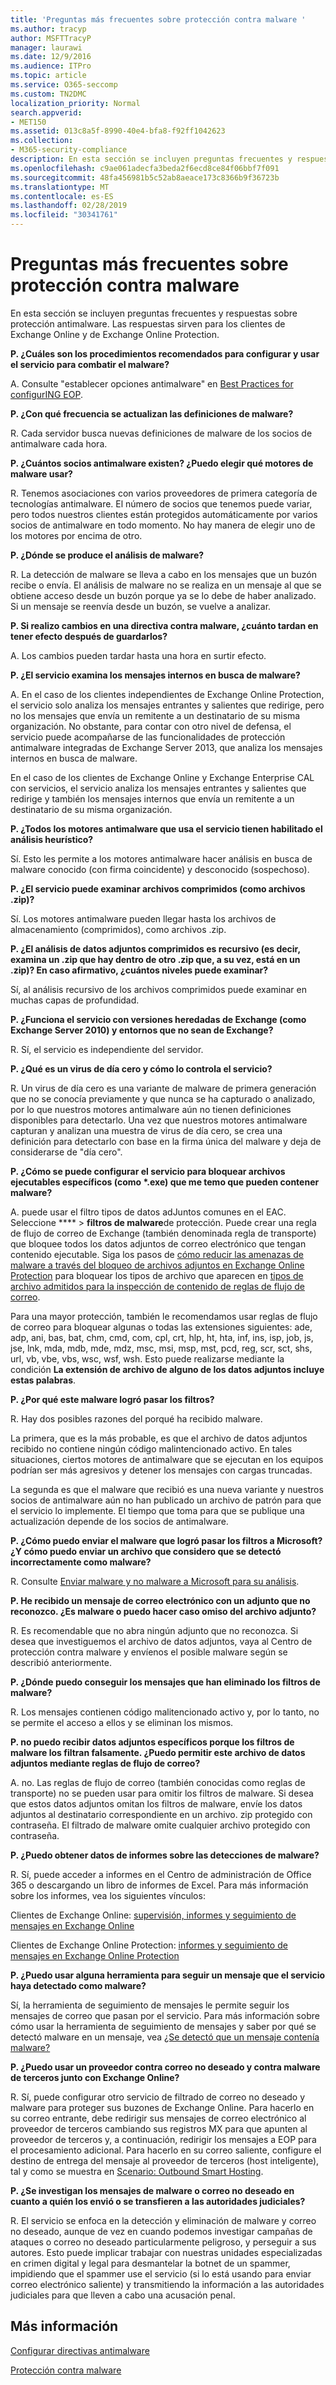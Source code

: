 ```yaml
---
title: 'Preguntas más frecuentes sobre protección contra malware '
ms.author: tracyp
author: MSFTTracyP
manager: laurawi
ms.date: 12/9/2016
ms.audience: ITPro
ms.topic: article
ms.service: O365-seccomp
ms.custom: TN2DMC
localization_priority: Normal
search.appverid:
- MET150
ms.assetid: 013c8a5f-8990-40e4-bfa8-f92ff1042623
ms.collection:
- M365-security-compliance
description: En esta sección se incluyen preguntas frecuentes y respuestas sobre protección antimalware. Las respuestas sirven para los clientes de Exchange Online y de Exchange Online Protection.
ms.openlocfilehash: c9ae061adecfa3beda2f6ecd8ce84f06bbf7f091
ms.sourcegitcommit: 48fa456981b5c52ab8aeace173c8366b9f36723b
ms.translationtype: MT
ms.contentlocale: es-ES
ms.lasthandoff: 02/28/2019
ms.locfileid: "30341761"
---
```

# <a name="anti-malware-protection-faq"></a>Preguntas más frecuentes sobre protección contra malware 

En esta sección se incluyen preguntas frecuentes y respuestas sobre protección antimalware. Las respuestas sirven para los clientes de Exchange Online y de Exchange Online Protection.
  
 **P. ¿Cuáles son los procedimientos recomendados para configurar y usar el servicio para combatir el malware?**
  
A. Consulte "establecer opciones antimalware" en [Best Practices for configurING EOP](eop/best-practices-for-configuring-eop.md).
  
 **P. ¿Con qué frecuencia se actualizan las definiciones de malware?**
  
R. Cada servidor busca nuevas definiciones de malware de los socios de antimalware cada hora.
  
 **P. ¿Cuántos socios antimalware existen? ¿Puedo elegir qué motores de malware usar?**
  
R. Tenemos asociaciones con varios proveedores de primera categoría de tecnologías antimalware. El número de socios que tenemos puede variar, pero todos nuestros clientes están protegidos automáticamente por varios socios de antimalware en todo momento. No hay manera de elegir uno de los motores por encima de otro.
  
 **P. ¿Dónde se produce el análisis de malware?**
  
R. La detección de malware se lleva a cabo en los mensajes que un buzón recibe o envía. El análisis de malware no se realiza en un mensaje al que se obtiene acceso desde un buzón porque ya se lo debe de haber analizado. Si un mensaje se reenvía desde un buzón, se vuelve a analizar.
  
 **P. Si realizo cambios en una directiva contra malware, ¿cuánto tardan en tener efecto después de guardarlos?**
  
A. Los cambios pueden tardar hasta una hora en surtir efecto.
  
 **P. ¿El servicio examina los mensajes internos en busca de malware?**
  
A. En el caso de los clientes independientes de Exchange Online Protection, el servicio solo analiza los mensajes entrantes y salientes que redirige, pero no los mensajes que envía un remitente a un destinatario de su misma organización. No obstante, para contar con otro nivel de defensa, el servicio puede acompañarse de las funcionalidades de protección antimalware integradas de Exchange Server 2013, que analiza los mensajes internos en busca de malware.
  
En el caso de los clientes de Exchange Online y Exchange Enterprise CAL con servicios, el servicio analiza los mensajes entrantes y salientes que redirige y también los mensajes internos que envía un remitente a un destinatario de su misma organización. 
  
 **P. ¿Todos los motores antimalware que usa el servicio tienen habilitado el análisis heurístico?**
  
Sí. Esto les permite a los motores antimalware hacer análisis en busca de malware conocido (con firma coincidente) y desconocido (sospechoso).
  
 **P. ¿El servicio puede examinar archivos comprimidos (como archivos .zip)?**
  
Sí. Los motores antimalware pueden llegar hasta los archivos de almacenamiento (comprimidos), como archivos .zip.
  
 **P. ¿El análisis de datos adjuntos comprimidos es recursivo (es decir, examina un .zip que hay dentro de otro .zip que, a su vez, está en un .zip)? En caso afirmativo, ¿cuántos niveles puede examinar?**
  
Sí, al análisis recursivo de los archivos comprimidos puede examinar en muchas capas de profundidad.
  
 **P. ¿Funciona el servicio con versiones heredadas de Exchange (como Exchange Server 2010) y entornos que no sean de Exchange?**
  
R. Sí, el servicio es independiente del servidor.
  
 **P. ¿Qué es un virus de día cero y cómo lo controla el servicio?**
  
R. Un virus de día cero es una variante de malware de primera generación que no se conocía previamente y que nunca se ha capturado o analizado, por lo que nuestros motores antimalware aún no tienen definiciones disponibles para detectarlo. Una vez que nuestros motores antimalware capturan y analizan una muestra de virus de día cero, se crea una definición para detectarlo con base en la firma única del malware y deja de considerarse de "día cero".
  
 **P. ¿Cómo se puede configurar el servicio para bloquear archivos ejecutables específicos (como \*.exe) que me temo que pueden contener malware?**
  
A. puede usar el filtro tipos de datos adJuntos comunes en el EAC. Seleccione **** \> **filtros de malware**de protección. Puede crear una regla de flujo de correo de Exchange (también denominada regla de transporte) que bloquee todos los datos adjuntos de correo electrónico que tengan contenido ejecutable. Siga los pasos de [cómo reducir las amenazas de malware a través del bloqueo de archivos adjuntos en Exchange Online Protection](https://support.microsoft.com/kb/2959596) para bloquear los tipos de archivo que aparecen en [tipos de archivo admitidos para la inspección de contenido de reglas de flujo de correo](https://docs.microsoft.com/exchange/security-and-compliance/mail-flow-rules/inspect-message-attachments#supported-file-types-for-mail-flow-rule-content-inspection).
  
Para una mayor protección, también le recomendamos usar reglas de flujo de correo para bloquear algunas o todas las extensiones siguientes: ade, adp, ani, bas, bat, chm, cmd, com, cpl, crt, hlp, ht, hta, inf, ins, isp, job, js, jse, lnk, mda, mdb, mde, mdz, msc, msi, msp, mst, pcd, reg, scr, sct, shs, url, vb, vbe, vbs, wsc, wsf, wsh. Esto puede realizarse mediante la condición **La extensión de archivo de alguno de los datos adjuntos incluye estas palabras**. 
  
 **P. ¿Por qué este malware logró pasar los filtros?**
  
R. Hay dos posibles razones del porqué ha recibido malware.
  
La primera, que es la más probable, es que el archivo de datos adjuntos recibido no contiene ningún código malintencionado activo. En tales situaciones, ciertos motores de antimalware que se ejecutan en los equipos podrían ser más agresivos y detener los mensajes con cargas truncadas.
  
La segunda es que el malware que recibió es una nueva variante y nuestros socios de antimalware aún no han publicado un archivo de patrón para que el servicio lo implemente. El tiempo que toma para que se publique una actualización depende de los socios de antimalware.
  
 **P. ¿Cómo puedo enviar el malware que logró pasar los filtros a Microsoft? ¿Y cómo puedo enviar un archivo que considero que se detectó incorrectamente como malware?**
  
R. Consulte [Enviar malware y no malware a Microsoft para su análisis](submitting-malware-and-non-malware-to-microsoft-for-analysis.md).
  
 **P. He recibido un mensaje de correo electrónico con un adjunto que no reconozco. ¿Es malware o puedo hacer caso omiso del archivo adjunto?**
  
R. Es recomendable que no abra ningún adjunto que no reconozca. Si desea que investiguemos el archivo de datos adjuntos, vaya al Centro de protección contra malware y envíenos el posible malware según se describió anteriormente.
  
 **P. ¿Dónde puedo conseguir los mensajes que han eliminado los filtros de malware?**
  
R. Los mensajes contienen código malitencionado activo y, por lo tanto, no se permite el acceso a ellos y se eliminan los mismos.
  
 **P. no puedo recibir datos adjuntos específicos porque los filtros de malware los filtran falsamente. ¿Puedo permitir este archivo de datos adjuntos mediante reglas de flujo de correo?**
  
A. no. Las reglas de flujo de correo (también conocidas como reglas de transporte) no se pueden usar para omitir los filtros de malware. Si desea que estos datos adjuntos omitan los filtros de malware, envíe los datos adjuntos al destinatario correspondiente en un archivo. zip protegido con contraseña. El filtrado de malware omite cualquier archivo protegido con contraseña.
  
 **P. ¿Puedo obtener datos de informes sobre las detecciones de malware?**
  
R. Sí, puede acceder a informes en el Centro de administración de Office 365 o descargando un libro de informes de Excel. Para más información sobre los informes, vea los siguientes vínculos: 
  
Clientes de Exchange Online: [supervisión, informes y seguimiento de mensajes en Exchange Online](http://technet.microsoft.com/library/87bdeeae-bd80-4a3b-95c5-62fbaf97c2e8.aspx)
  
Clientes de Exchange Online Protection: [informes y seguimiento de mensajes en Exchange Online Protection](eop/reporting-and-message-trace-in-exchange-online-protection.md)
  
 **P. ¿Puedo usar alguna herramienta para seguir un mensaje que el servicio haya detectado como malware?**
  
Sí, la herramienta de seguimiento de mensajes le permite seguir los mensajes de correo que pasan por el servicio. Para más información sobre cómo usar la herramienta de seguimiento de mensajes y saber por qué se detectó malware en un mensaje, vea [¿Se detectó que un mensaje contenía malware?](http://technet.microsoft.com/library/aa49e3f9-a5b1-4410-aac2-ddbbf3f5bfb2.aspx#BKMB_Whywasamessagedetectedtocontainmalware)
  
 **P. ¿Puedo usar un proveedor contra correo no deseado y contra malware de terceros junto con Exchange Online?**
  
R. Sí, puede configurar otro servicio de filtrado de correo no deseado y malware para proteger sus buzones de Exchange Online. Para hacerlo en su correo entrante, debe redirigir sus mensajes de correo electrónico al proveedor de terceros cambiando sus registros MX para que apunten al proveedor de terceros y, a continuación, redirigir los mensajes a EOP para el procesamiento adicional. Para hacerlo en su correo saliente, configure el destino de entrega del mensaje al proveedor de terceros (host inteligente), tal y como se muestra en [Scenario: Outbound Smart Hosting](http://technet.microsoft.com/library/431b3f02-4efd-4bd3-94e7-eecd03f8ef5e.aspx).
  
 **P. ¿Se investigan los mensajes de malware o correo no deseado en cuanto a quién los envió o se transfieren a las autoridades judiciales?**
  
R. El servicio se enfoca en la detección y eliminación de malware y correo no deseado, aunque de vez en cuando podemos investigar campañas de ataques o correo no deseado particularmente peligroso, y perseguir a sus autores. Esto puede implicar trabajar con nuestras unidades especializadas en crimen digital y legal para desmantelar la botnet de un spammer, impidiendo que el spammer use el servicio (si lo está usando para enviar correo electrónico saliente) y transmitiendo la información a las autoridades judiciales para que lleven a cabo una acusación penal.
  
## <a name="for-more-information"></a>Más información

[Configurar directivas antimalware](configure-anti-malware-policies.md)
  
[Protección contra malware](anti-malware-protection.md)
  

